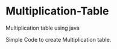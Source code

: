# Multiplication-Table
Multiplication table using java

Simple Code to create Multiplication table. 
